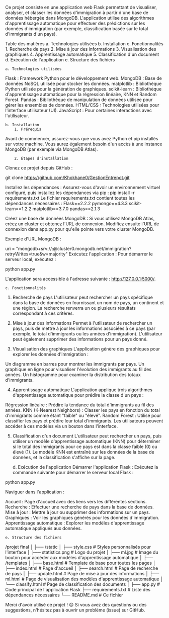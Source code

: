Ce projet consiste en une application web Flask permettant de visualiser, analyser, et classer les données d'immigration à partir d'une base de données hébergée dans MongoDB. L'application utilise des algorithmes d'apprentissage automatique pour effectuer des prédictions sur les données d'immigration (par exemple, classification basée sur le total d'immigrants d'un pays).

Table des matières
    a. Technologies utilisées
    b. Installation
    c. Fonctionnalités
        1. Recherche de pays
        2. Mise à jour des informations
        3. Visualisation des graphiques
        4. Apprentissage automatique
        5. Classification d'un document
    d. Exécution de l'application
    e. Structure des fichiers


    a. Technologies utilisées
Flask : Framework Python pour le développement web.
MongoDB : Base de données NoSQL utilisée pour stocker les données.
matplotlib : Bibliothèque Python utilisée pour la génération de graphiques.
scikit-learn : Bibliothèque d'apprentissage automatique pour la régression linéaire, KNN et Random Forest.
Pandas : Bibliothèque de manipulation de données utilisée pour gérer les ensembles de données.
HTML/CSS : Technologies utilisées pour l'interface utilisateur (UI).
JavaScript : Pour certaines interactions avec l'utilisateur.

    b. Installation
        1. Prérequis
Avant de commencer, assurez-vous que vous avez Python et pip installés sur votre machine. Vous aurez également besoin d'un accès à une instance MongoDB (par exemple via MongoDB Atlas).

        2. Étapes d'installation
Clonez ce projet depuis GitHub :

git clone https://github.com/Khokhane0/GestionEntrepot.git

Installez les dépendances : Assurez-vous d'avoir un environnement virtuel configuré, puis installez les dépendances via pip : pip install -r requirements.txt
Le fichier requirements.txt contient toutes les dépendances nécessaires :
Flask==2.2.2
pymongo==4.3.3
scikit-learn==1.2.2
matplotlib==3.7.0
pandas==2.1.3

Créez une base de données MongoDB : Si vous utilisez MongoDB Atlas, créez un cluster et obtenez l'URL de connexion. Modifiez ensuite l'URL de connexion dans app.py pour qu'elle pointe vers votre cluster MongoDB.

Exemple d'URL MongoDB :

uri = "mongodb+srv://<username>:<password>@cluster0.mongodb.net/immigration?retryWrites=true&w=majority"
Exécutez l'application : Pour démarrer le serveur local, exécutez :

python app.py

L'application sera accessible à l'adresse suivante : http://127.0.0.1:5000/.

    c. Fonctionnalités
1. Recherche de pays
L'utilisateur peut rechercher un pays spécifique dans la base de données en fournissant un nom de pays, un continent et une région. La recherche renverra un ou plusieurs résultats correspondant à ces critères.

2. Mise à jour des informations
Permet à l'utilisateur de rechercher un pays, puis de mettre à jour les informations associées à ce pays (par exemple, le total d'immigrants ou les années d'immigration). L'utilisateur peut également supprimer des informations pour un pays donné.

3. Visualisation des graphiques
L'application génère des graphiques pour explorer les données d'immigration :

Un diagramme en barres pour montrer les immigrants par pays.
Un graphique en ligne pour visualiser l'évolution des immigrants au fil des années.
Un histogramme pour examiner la distribution des totaux d'immigrants.

4. Apprentissage automatique
L'application applique trois algorithmes d'apprentissage automatique pour prédire la classe d'un pays :

Régression linéaire : Prédire la tendance du total d'immigrants au fil des années.
KNN (K-Nearest Neighbors) : Classer les pays en fonction du total d'immigrants comme étant "faible" ou "élevé".
Random Forest : Utilisé pour classifier les pays et prédire leur total d'immigrants.
Les utilisateurs peuvent accéder à ces modèles via un bouton dans l'interface.

5. Classification d'un document
L'utilisateur peut rechercher un pays, puis utiliser un modèle d'apprentissage automatique (KNN) pour déterminer si le total des immigrants pour ce pays est dans la classe faible (0) ou élevé (1). Le modèle KNN est entraîné sur les données de la base de données, et la classification s'affiche sur la page.

    
    d. Exécution de l'application
Démarrer l'application Flask : Exécutez la commande suivante pour démarrer le serveur local Flask :

python app.py

Naviguer dans l'application :

Accueil : Page d'accueil avec des liens vers les différentes sections.
Recherche : Effectuer une recherche de pays dans la base de données.
Mise à jour : Mettre à jour ou supprimer des informations sur un pays.
Graphiques : Voir les graphiques générés pour les données d'immigration.
Apprentissage automatique : Explorer les modèles d'apprentissage automatique appliqués aux données.

    e. Structure des fichiers

/projet final
│
├── /static
│   ├── style.css         # Styles personnalisés pour l'interface
│   ├── statistics.png    # Logo du projet
│   ├── ml.jpg            # Image du bouton pour accéder aux modèles d'apprentissage automatique
│
├── /templates
│   ├── base.html         # Template de base pour toutes les pages
│   ├── index.html        # Page d'accueil
│   ├── search.html       # Page de recherche de pays
│   ├── update.html       # Page de mise à jour des informations
│   ├── ml.html           # Page de visualisation des modèles d'apprentissage automatique
│   └── classify.html     # Page de classification des documents
│
├── app.py                # Code principal de l'application Flask
├── requirements.txt      # Liste des dépendances nécessaires
└── README.md             # Ce fichier

Merci d'avoir utilisé ce projet ! 😊 Si vous avez des questions ou des suggestions, n'hésitez pas à ouvrir un problème (issue) sur GitHub.